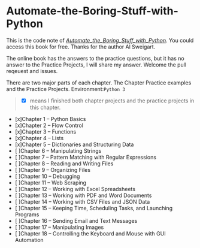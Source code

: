 # Automate-the-Boring-Stuff-with-Python

This is the code note of [*Automate_the_Boring_Stuff_with_Python*](https://automatetheboringstuff.com/#toc). You could access this book for free. 
Thanks for the author Al Sweigart.

The online book has the answers to the practice questions, but it has no answer to the Practice Projects, I will share my answer.
Welcome the pull reqeuest and issues.

There are two major parts of each chapter. The Chapter Practice examples and the Practice Projects.
Environment:`Python 3`

> - [x] means I finished both chapter projects and the practice projects in this chapter.
- [x]Chapter 1 – Python Basics
- [x]Chapter 2 – Flow Control
- [x]Chapter 3 – Functions
- [x]Chapter 4 – Lists
- [x]Chapter 5 – Dictionaries and Structuring Data
- [ ]Chapter 6 – Manipulating Strings
- [ ]Chapter 7 – Pattern Matching with Regular Expressions
- [ ]Chapter 8 – Reading and Writing Files
- [ ]Chapter 9 – Organizing Files
- [ ]Chapter 10 – Debugging
- [ ]Chapter 11 – Web Scraping
- [ ]Chapter 12 – Working with Excel Spreadsheets
- [ ]Chapter 13 – Working with PDF and Word Documents
- [ ]Chapter 14 – Working with CSV Files and JSON Data
- [ ]Chapter 15 – Keeping Time, Scheduling Tasks, and Launching Programs
- [ ]Chapter 16 – Sending Email and Text Messages
- [ ]Chapter 17 – Manipulating Images
- [ ]Chapter 18 – Controlling the Keyboard and Mouse with GUI Automation
